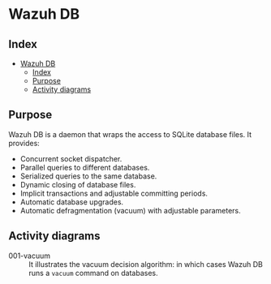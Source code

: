 <!---
Copyright (C) 2015, Wazuh Inc.
Created by Wazuh, Inc. <info@wazuh.com>.
This program is free software; you can redistribute it and/or modify it under the terms of GPLv2
-->

# Wazuh DB

## Index

- [Wazuh DB](#openarmor-db)
  - [Index](#index)
  - [Purpose](#purpose)
  - [Activity diagrams](#activity-diagrams)

## Purpose

Wazuh DB is a daemon that wraps the access to SQLite database files. It provides:

- Concurrent socket dispatcher.
- Parallel queries to different databases.
- Serialized queries to the same database.
- Dynamic closing of database files.
- Implicit transactions and adjustable committing periods.
- Automatic database upgrades.
- Automatic defragmentation (vacuum) with adjustable parameters.

## Activity diagrams

<dl>
  <dt>001-vacuum</dt><dd>It illustrates the vacuum decision algorithm: in which cases Wazuh DB runs a <code>vacuum</code> command on databases.</dd>
</dl>
